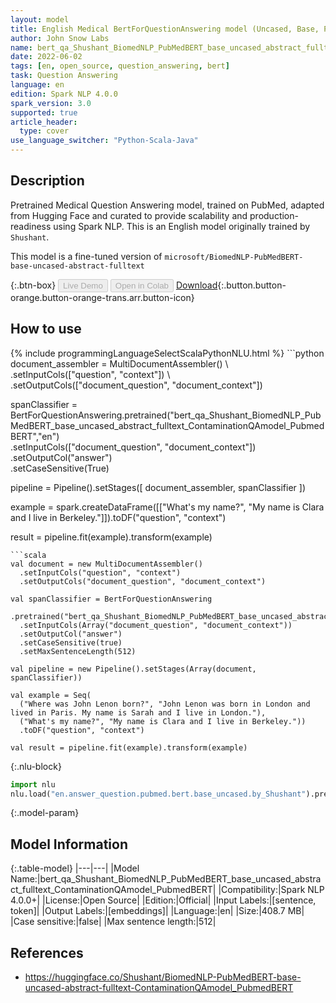 ```yaml
---
layout: model
title: English Medical BertForQuestionAnswering model (Uncased, Base, PubMed)
author: John Snow Labs
name: bert_qa_Shushant_BiomedNLP_PubMedBERT_base_uncased_abstract_fulltext_ContaminationQAmodel_PubmedBERT
date: 2022-06-02
tags: [en, open_source, question_answering, bert]
task: Question Answering
language: en
edition: Spark NLP 4.0.0
spark_version: 3.0
supported: true
article_header:
  type: cover
use_language_switcher: "Python-Scala-Java"
---
```


## Description

Pretrained Medical Question Answering model, trained on PubMed, adapted from Hugging Face and curated to provide scalability and production-readiness using Spark NLP. This is an English model originally trained by `Shushant`.

This model is a fine-tuned version of `microsoft/BiomedNLP-PubMedBERT-base-uncased-abstract-fulltext`

{:.btn-box}
<button class="button button-orange" disabled>Live Demo</button>
<button class="button button-orange" disabled>Open in Colab</button>
[Download](https://s3.amazonaws.com/auxdata.johnsnowlabs.com/public/models/bert_qa_Shushant_BiomedNLP_PubMedBERT_base_uncased_abstract_fulltext_ContaminationQAmodel_PubmedBERT_en_4.0.0_3.0_1654176466849.zip){:.button.button-orange.button-orange-trans.arr.button-icon}

## How to use



<div class="tabs-box" markdown="1">
{% include programmingLanguageSelectScalaPythonNLU.html %}
```python
document_assembler = MultiDocumentAssembler() \ 
    .setInputCols(["question", "context"]) \
    .setOutputCols(["document_question", "document_context"])

spanClassifier = BertForQuestionAnswering.pretrained("bert_qa_Shushant_BiomedNLP_PubMedBERT_base_uncased_abstract_fulltext_ContaminationQAmodel_PubmedBERT","en") \
    .setInputCols(["document_question", "document_context"]) \
    .setOutputCol("answer") \
    .setCaseSensitive(True)

pipeline = Pipeline().setStages([
    document_assembler,
    spanClassifier
])

example = spark.createDataFrame([["What's my name?", "My name is Clara and I live in Berkeley."]]).toDF("question", "context")

result = pipeline.fit(example).transform(example)
```
```scala
val document = new MultiDocumentAssembler()
  .setInputCols("question", "context")
  .setOutputCols("document_question", "document_context")

val spanClassifier = BertForQuestionAnswering
  .pretrained("bert_qa_Shushant_BiomedNLP_PubMedBERT_base_uncased_abstract_fulltext_ContaminationQAmodel_PubmedBERT","en")
  .setInputCols(Array("document_question", "document_context"))
  .setOutputCol("answer")
  .setCaseSensitive(true)
  .setMaxSentenceLength(512)

val pipeline = new Pipeline().setStages(Array(document, spanClassifier))

val example = Seq(
  ("Where was John Lenon born?", "John Lenon was born in London and lived in Paris. My name is Sarah and I live in London."),
  ("What's my name?", "My name is Clara and I live in Berkeley."))
  .toDF("question", "context")

val result = pipeline.fit(example).transform(example)
```


{:.nlu-block}
```python
import nlu
nlu.load("en.answer_question.pubmed.bert.base_uncased.by_Shushant").predict("""What's my name?|||"My name is Clara and I live in Berkeley.""")
```

</div>

{:.model-param}
## Model Information

{:.table-model}
|---|---|
|Model Name:|bert_qa_Shushant_BiomedNLP_PubMedBERT_base_uncased_abstract_fulltext_ContaminationQAmodel_PubmedBERT|
|Compatibility:|Spark NLP 4.0.0+|
|License:|Open Source|
|Edition:|Official|
|Input Labels:|[sentence, token]|
|Output Labels:|[embeddings]|
|Language:|en|
|Size:|408.7 MB|
|Case sensitive:|false|
|Max sentence length:|512|

## References

- https://huggingface.co/Shushant/BiomedNLP-PubMedBERT-base-uncased-abstract-fulltext-ContaminationQAmodel_PubmedBERT
